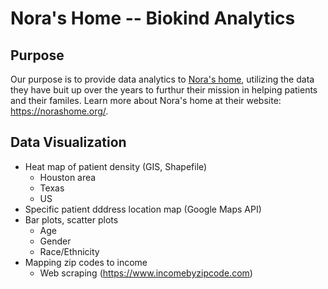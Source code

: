 # Nora's Home -- Biokind Analytics

## Purpose

Our purpose is to provide data analytics to [Nora's home](https://norashome.org/), utilizing the
data they have buit up over the years to furthur their mission in helping patients and their familes. 
Learn more about Nora's home at their website: https://norashome.org/.

## Data Visualization

- Heat map of patient density (GIS, Shapefile)
    - Houston area
    - Texas
    - US
- Specific patient dddress location map (Google Maps API)
- Bar plots, scatter plots
    - Age
    - Gender
    - Race/Ethnicity
- Mapping zip codes to income
    - Web scraping (https://www.incomebyzipcode.com)
